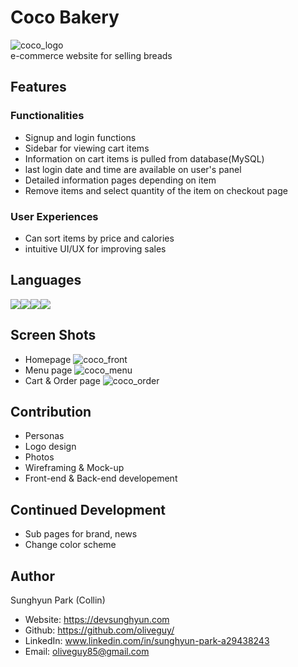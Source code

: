 # Coco Bakery
![coco_logo](https://user-images.githubusercontent.com/103153516/214009244-2027c170-d3c6-4b4b-ae9f-f695e9f09b3a.jpg)
<br>
e-commerce website for selling breads

## Features

### Functionalities
- Signup and login functions
- Sidebar for viewing cart items
- Information on cart items is pulled from database(MySQL)
- last login date and time are available on user's panel
- Detailed information pages depending on item
- Remove items and select quantity of the item on checkout page

### User Experiences
- Can sort items by price and calories
- intuitive UI/UX for improving sales

## Languages
<div style="display:flex;">
<img src="https://img.shields.io/badge/Css-green?style=for-the-badge&logo=Css&logoColor=CC6699"/>
<img src="https://img.shields.io/badge/Javascript-yellow?style=for-the-badge&logo=Javascript&logoColor=000"/>
<img src="https://img.shields.io/badge/PHP-white?style=for-the-badge&logo=PHP&logoColor=purple"/>
<img src="https://img.shields.io/badge/MySQL-blue?style=for-the-badge&logo=MySQL&logoColor=white"/>
</div>

## Screen Shots
- Homepage
![coco_front](https://user-images.githubusercontent.com/103153516/214006209-51695e40-cb4f-436d-ad39-51016d8adbce.jpg)
- Menu page
![coco_menu](https://user-images.githubusercontent.com/103153516/214008856-ac6a3820-3367-4b0c-961b-cf8c0781317b.jpg)
- Cart & Order page
![coco_order](https://user-images.githubusercontent.com/103153516/214008566-86b1b34d-2596-429f-b2a7-f4fa01c0fb94.jpg)

## Contribution
- Personas
- Logo design
- Photos
- Wireframing & Mock-up
- Front-end & Back-end developement

## Continued Development
- Sub pages for brand, news
- Change color scheme

## Author
Sunghyun Park (Collin)
- Website: https://devsunghyun.com
- Github: https://github.com/oliveguy/
- LinkedIn: www.linkedin.com/in/sunghyun-park-a29438243
- Email: oliveguy85@gmail.com

